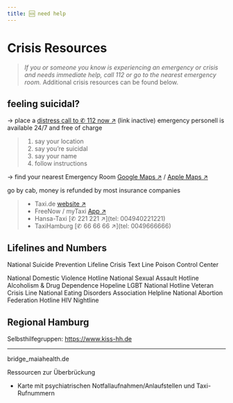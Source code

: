 ```yaml
---
title: 🆘 need help
---
```


# Crisis Resources
> *If you or someone you know is experiencing an emergency or crisis and needs immediate help, call 112 or go to the nearest emergency room.*
> Additional crisis resources can be found below.

## feeling suicidal?
→ place a [distress call to ✆ 112 now ↗](tel:) (link inactive)
emergency personell is available 24/7 and free of charge

> 1. say your location
> 2. say you’re suicidal
> 3. say your name
> 4. follow instructions

→ find your nearest Emergency Room
[Google Maps ↗](//google.com/maps/search/?api=1&query=Notaufnahme) / [Apple Maps ↗](//maps.apple.com/?q=Notaufnahme)

go by cab, money is refunded by most insurance companies
> - Taxi.de [website ↗](//www.taxi.de/bestellen/hamburg/)
> - FreeNow / myTaxi [App ↗](//free-now.com/de/)
> - Hansa-Taxi [✆ 221 221 ↗](tel: 004940221221)
> - TaxiHamburg [✆ 66 66 66 ↗](tel: 0049666666)

## Lifelines and Numbers
National Suicide Prevention Lifeline
Crisis Text Line
Poison Control Center

National Domestic Violence Hotline
National Sexual Assault Hotline
Alcoholism & Drug Dependence Hopeline
LGBT National Hotline
Veteran Crisis Line
National Eating Disorders Association Helpline
National Abortion Federation Hotline
HIV Nightline

## Regional Hamburg
Selbsthilfegruppen: https://www.kiss-hh.de

---


bridge_maiahealth.de

Ressourcen zur Überbrückung

- Karte mit psychiatrischen Notfallaufnahmen/Anlaufstellen und Taxi-Rufnummern